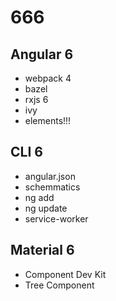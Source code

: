 # 666

## Angular 6

- webpack 4
- bazel
- rxjs 6
- ivy
- elements!!!

## CLI 6

- angular.json
- schemmatics
- ng add
- ng update
- service-worker

## Material 6

- Component Dev Kit
- Tree Component